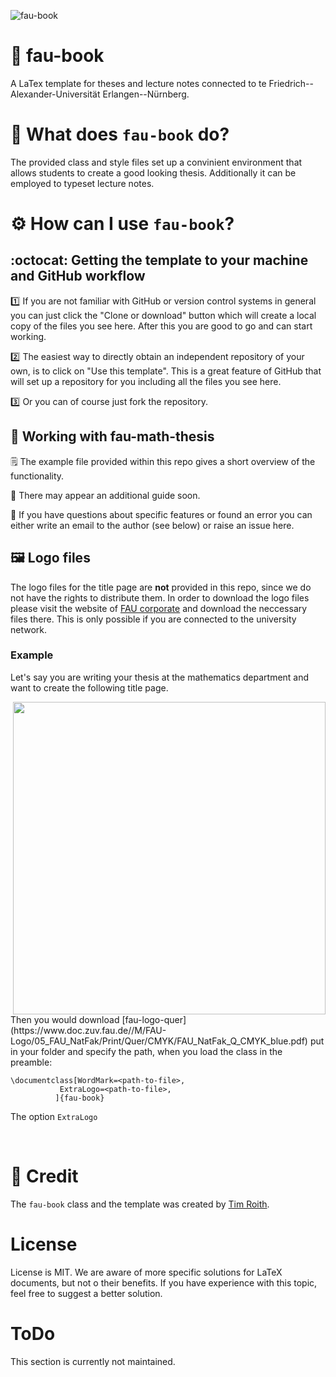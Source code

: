 ![fau-book](https://user-images.githubusercontent.com/44805883/168063836-31c37534-f796-4722-be0a-93f2f132e482.png)



:green_book: fau-book
================
A LaTex template for theses and lecture notes connected to te Friedrich--Alexander-Universität Erlangen--Nürnberg.

# 	:toolbox: What does ```fau-book``` do?
The provided class and style files set up a convinient environment that 
allows students to create a good looking thesis. Additionally it can be employed to typeset lecture notes.

# :gear: How can I use ```fau-book```?

## 	:octocat: Getting the template to your machine and GitHub workflow

:one: If you are not familiar with GitHub or version control systems in general you 
can just click the "Clone or download" button which will create a local copy 
of the files you see here. After this you are good to go and can start working.

:two: The easiest way to directly obtain an independent repository of your own, 
is to click on "Use this template". This is a great feature of GitHub 
that will set up a repository for you including all the files you see here. 

:three: Or you can of course just fork the repository.

## :briefcase: Working with fau-math-thesis

:spiral_notepad: The example file provided within this repo gives a short overview of the functionality. 

:calendar: There may appear an additional guide soon.

:paperclip: If you have questions about specific features or found an error you can either write an email to the author (see below) or raise an issue here.

## :framed_picture: Logo files

The logo files for the title page are **not** provided in this repo, since we do not have the rights to distribute them. In order to download the logo files please visit the website of [FAU corporate](https://www.intern.fau.de/kommunikation-marketing-und-corporate-identity/corporate-identity/fau-logo/#collapse_58) and download the neccessary files there. This is only possible if you are connected to the university network.

### Example

Let's say you are writing your thesis at the mathematics department and want to create the following title page.

<img src="https://user-images.githubusercontent.com/44805883/168069022-0ded3cd5-00cc-486c-917c-3f1d49a0baf9.png" align="right" width="500px"/>
Then you would download [fau-logo-quer](https://www.doc.zuv.fau.de//M/FAU-Logo/05_FAU_NatFak/Print/Quer/CMYK/FAU_NatFak_Q_CMYK_blue.pdf) put in your folder and specify the path, when you load the class in the preamble:

```
\documentclass[WordMark=<path-to-file>,
	       ExtraLogo=<path-to-file>,
	      ]{fau-book}
```

The option ```ExtraLogo```

<br clear="right"/>


# :beer: Credit

The ```fau-book``` class and the template was created by [Tim Roith](https://timroith.github.io/).

# License
License is MIT. We are aware of more specific solutions for LaTeX documents, 
but not o their benefits. If you have experience with this topic, 
feel free to suggest a better solution.
# ToDo
This section is currently not maintained.
